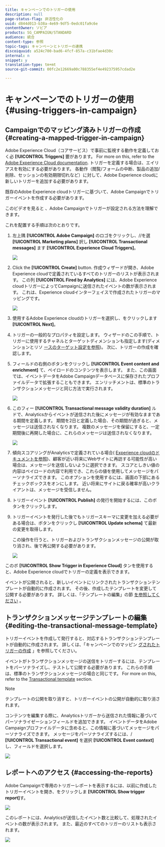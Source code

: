 ```yaml
---
title: キャンペーンでのトリガーの使用
description: null
page-status-flag: 非活性化の
uuid: d844d013-b38a-4e69-9df5-0edc01fa9c6e
contentOwner: ソビア
products: SG_CAMPAIGN/STANDARD
audience: 統合
content-type: 参照
topic-tags: キャンペーンとトリガーの連携
discoiquuid: a524c700-bad6-4fcf-857a-c31bfae4d30c
internal: n
snippet: y
translation-type: tm+mt
source-git-commit: 00fc2e12669a00c788355ef4e492375957cdad2e

---
```



# キャンペーンでのトリガーの使用{#using-triggers-in-campaign}

## Campaignでのマッピング済みトリガーの作成 {#creating-a-mapped-trigger-in-campaign}

Adobe Experience Cloud（コアサービス）で事前に監視する動作を定義しておく必 **[!UICONTROL Triggers]** 要があります。 For more on this, refer to the [Adobe Experience Cloud documentation](https://marketing.adobe.com/resources/help/en_US/mcloud/triggers.html). トリガーを定義する場合は、エイリアスを有効にする必要があります。 各動作（閲覧/フォームの中断、製品の追加/削除、セッションの有効期限切れなど）に対して、Adobe Experience cloudに新しいトリガーを追加する必要があります。

既存のAdobe Experience cloudトリガーに基づいて、Adobe Campaignでトリガーイベントを作成する必要があります。

このビデオを見ると [](https://helpx.adobe.com/marketing-cloud/how-to/email-marketing.html#step-two) 、Adobe Campaignでトリガーが設定される方法を理解できます。

これを配置する手順は次のとおりです。

1. 左上隅 **[!UICONTROL Adobe Campaign]** のロゴをクリックし、//を選 **[!UICONTROL Marketing plans]** 択し **[!UICONTROL Transactional messages]** ます **[!UICONTROL Experience Cloud Triggers]**。

   ![](assets/remarketing_1.png)

1. Click the **[!UICONTROL Create]** button. 作成ウィザードが開き、Adobe Experience cloudで定義されているすべてのトリガーのリストが表示されます。 この列 **[!UICONTROL Fired by Analytics]** には、Adobe Experience cloudトリガーによってCampaignに送信されたイベントの数が表示されます。 これは、Experience cloudインターフェイスで作成されたトリガーのマッピングです。

   ![](assets/remarketing_2.png)

1. 使用するAdobe Experience cloudのトリガーを選択し、をクリックします **[!UICONTROL Next]**。
1. トリガーの一般的なプロパティを設定します。 ウィザードのこの手順で、トリガーに使用するチャネルとターゲットディメンションも指定します(ディメンションとリソ [ースのターゲット設定を参照](../../automating/using/query.md#targeting-dimensions-and-resources))。 次に、トリガーの作成を確認します。
1. フィールドの右側のボタンをクリックし **[!UICONTROL Event content and enrichment]** て、ペイロードのコンテンツを表示します。 また、この画面では、イベントデータをAdobe Campaignデータベースに保存されたプロファイルデータで拡張することもできます。 エンリッチメントは、標準のトランザクションメッセージと同じ方法で実行されます。

   ![](assets/remarketing_3.png)

1. このフィー **[!UICONTROL Transactional message validity duration]** ルドで、Analyticsからイベントが送信された後にメッセージが有効なままである期間を定義します。 期間を2日と定義した場合、その期間が過ぎると、メッセージは送信されなくなります。 複数のメッセージを保留にすると、一定期間後に再開した場合に、これらのメッセージは送信されなくなります。

   ![](assets/remarketing_4.png)

1. 傾向スコアリングがAnalyticsで定義されている場合( [Experience cloudのドキュメントを参照](https://marketing.adobe.com/resources/help/en_US/insight/client/c_visitor_propensity.html))、顧客が近い将来にWebサイトに再訪する可能性が高い場合は、メッセージを送信しないように選択できます。 スコアとしきい値の内容はペイロードの内容で利用でき、これらの値を使用してメッセージをパーソナライズできます。 このオプションを使用するには、画面の下部にあるチェックボックスをオンにします。 近い将来にサイトに戻る確率が高いクライアントは、メッセージを受信しません。
1. トリガーイベント **[!UICONTROL Publish]** の発行を開始するには、このボタンをクリックします。
1. トリガーイベントを発行した後でもトリガースキーマに変更を加える必要がある場合は、ボタンをクリックし **[!UICONTROL Update schema]** て最新の変更を取得します。

   この操作を行うと、トリガーおよびトランザクションメッセージの公開が取り消され、後で再公開する必要があります。

   ![](assets/remarketing_11.png)

このボ **[!UICONTROL Show Trigger in Experience Cloud]** タンを使用すると、Adobe Experience cloudでトリガーの定義を表示できます。

イベントが公開されると、新しいイベントにリンクされたトランザクションテンプレートが自動的に作成されます。 その後、作成したテンプレートを変更して公開する必要があります。 詳しくは、「テンプレートの編集」の節 [を参照してください](../../start/using/marketing-activity-templates.md) 。

## トランザクションメッセージテンプレートの編集 {#editing-the-transactional-message-template}

トリガーイベントを作成して発行すると、対応するトランザクションテンプレートが自動的に作成されます。 詳しくは、「キャンペーンでのマッピン [グされたトリガーの作成](#creating-a-mapped-trigger-in-campaign) 」を参照してください。

イベントがトランザクションメッセージの送信をトリガーするには、テンプレートをパーソナライズし、テストして公開する必要があります。 これらの手順は、標準のトランザクションメッセージの場合と同じです。 For more on this, refer to the [Transactional template](../../channels/using/event-transactional-messages.md#personalizing-a-transactional-message) section.

>[!NOTE]
>
>テンプレートの公開を取り消すと、トリガーイベントの公開が自動的に取り消されます。

コンテンツを編集する際に、Analyticsトリガーから送信された情報に基づいてパーソナライゼーションフィールドを追加できます。 イベントデータをAdobe Campaignプロファイルデータに含めると、この情報に基づいてメッセージをパーソナライズできます。 メッセージをパーソナライズするには、/ **[!UICONTROL Transactional event]** を選択 **[!UICONTROL Event context]** し、フィールドを選択します。

![](assets/remarketing_8.png)

## レポートへのアクセス {#accessing-the-reports}

Adobe Campaignで専用のトリガーレポートを表示するには、以前に作成したトリガーイベントを開き、をクリックしま **[!UICONTROL Show trigger report]**&#x200B;す。

![](assets/remarketing_9.png)

このレポートには、Analyticsが送信したイベント数と比較して、処理されたイベントの数が表示されます。 また、最近のすべてのトリガーのリストも表示されます。

![](assets/trigger_uc_browse_14.png)

